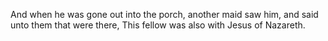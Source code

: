 And when he was gone out into the porch, another maid saw him, and said unto them that were there, This fellow was also with Jesus of Nazareth.
